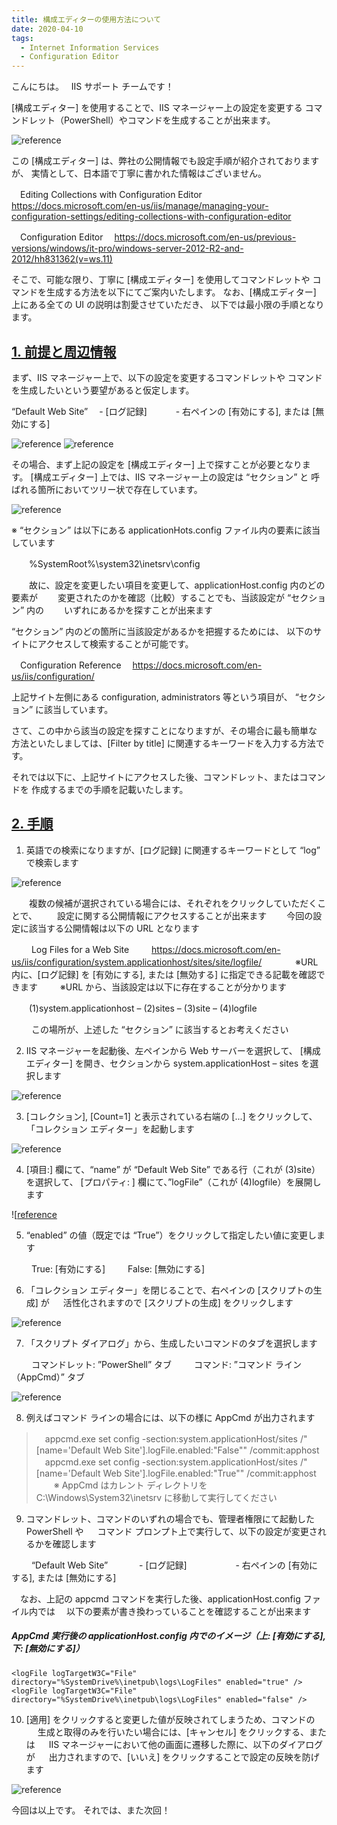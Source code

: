 ```yaml
---
title: 構成エディターの使用方法について
date: 2020-04-10
tags: 
  - Internet Information Services
  - Configuration Editor
---
```


こんにちは。
 
IIS サポート チームです！

[構成エディター] を使用することで、IIS マネージャー上の設定を変更する
コマンドレット（PowerShell）やコマンドを生成することが出来ます。

![reference](./ConfigurationEditor/pic1.png)

この [構成エディター] は、弊社の公開情報でも設定手順が紹介されておりますが、
実情として、日本語で丁寧に書かれた情報はございません。

　Editing Collections with Configuration Editor
　https://docs.microsoft.com/en-us/iis/manage/managing-your-configuration-settings/editing-collections-with-configuration-editor

　Configuration Editor
　https://docs.microsoft.com/en-us/previous-versions/windows/it-pro/windows-server-2012-R2-and-2012/hh831362(v=ws.11)

そこで、可能な限り、丁寧に [構成エディター] を使用してコマンドレットや
コマンドを生成する方法を以下にてご案内いたします。
なお、[構成エディター] 上にある全ての UI の説明は割愛させていただき、
以下では最小限の手順となります。

## <u> 1. 前提と周辺情報 </U>
まず、IIS マネージャー上で、以下の設定を変更するコマンドレットや
コマンドを生成したいという要望があると仮定します。

“Default Web Site”
　- [ログ記録]
　　　- 右ペインの [有効にする], または [無効にする]

![reference](./ConfigurationEditor/pic2.png)
![reference](./ConfigurationEditor/pic3.png)

その場合、まず上記の設定を [構成エディター] 上で探すことが必要となります。
[構成エディター] 上では、IIS マネージャー上の設定は “セクション” と
呼ばれる箇所においてツリー状で存在しています。

![reference](./ConfigurationEditor/pic4.png)

※ “セクション” は以下にある applicationHots.config ファイル内の要素に該当しています

　　%SystemRoot%\system32\inetsrv\config

　　故に、設定を変更したい項目を変更して、applicationHost.config 内のどの要素が
　　変更されたのかを確認（比較）することでも、当該設定が “セクション” 内の
　　いずれにあるかを探すことが出来ます

“セクション” 内のどの箇所に当該設定があるかを把握するためには、
以下のサイトにアクセスして検索することが可能です。

　Configuration Reference <configuration>
　https://docs.microsoft.com/en-us/iis/configuration/

上記サイト左側にある configuration, administrators 等という項目が、
“セクション” に該当しています。

さて、この中から該当の設定を探すことになりますが、その場合に最も簡単な
方法といたしましては、[Filter by title] に関連するキーワードを入力する方法です。

それでは以下に、上記サイトにアクセスした後、コマンドレット、またはコマンドを
作成するまでの手順を記載いたします。

## <u> 2. 手順 </U>

1. 英語での検索になりますが、[ログ記録] に関連するキーワードとして “log” で検索します

![reference](./ConfigurationEditor/pic5.png)

　　複数の候補が選択されている場合には、それぞれをクリックしていただくことで、
　　設定に関する公開情報にアクセスすることが出来ます
　　今回の設定に該当する公開情報は以下の URL となります

　　 Log Files for a Web Site <logFile>
　　 https://docs.microsoft.com/en-us/iis/configuration/system.applicationhost/sites/site/logfile/
　
　　 ※URL 内に、[ログ記録] を [有効にする], または [無効する] に指定できる記載を確認できます
　　 ※URL から、当該設定は以下に存在することが分かります

　　(1)system.applicationhost – (2)sites – (3)site – (4)logfile

　　 この場所が、上述した “セクション” に該当するとお考えください

2. IIS マネージャーを起動後、左ペインから Web サーバーを選択して、
 [構成エディター] を開き、セクションから system.applicationHost – sites を選択します

![reference](./ConfigurationEditor/pic6.png)

3. [コレクション], [Count=1] と表示されている右端の [...] をクリックして、
「コレクション エディター」を起動します

![reference](./ConfigurationEditor/pic7.png)

4. [項目:] 欄にて、“name” が “Default Web Site” である行（これが (3)site）を選択して、
 [プロパティ: ] 欄にて、”logFile”（これが (4)logfile）を展開します

![[reference](./ConfigurationEditor/pic8.png)

5) “enabled” の値（既定では “True”）をクリックして指定したい値に変更します

　　 True: [有効にする]
　　 False: [無効にする]

6) 「コレクション エディター」を閉じることで、右ペインの [スクリプトの生成] が
　  活性化されますので [スクリプトの生成] をクリックします

![reference](./ConfigurationEditor/pic9.png)

7) 「スクリプト ダイアログ」から、生成したいコマンドのタブを選択します

 　　 コマンドレット: ”PowerShell” タブ
 　　 コマンド: ”コマンド ライン（AppCmd）” タブ

![reference](./ConfigurationEditor/pic10.png)

8) 例えばコマンド ラインの場合には、以下の様に AppCmd が出力されます

>　appcmd.exe set config  -section:system.applicationHost/sites /"[name='Default Web Site'].logFile.enabled:"False""  /commit:apphost
>　appcmd.exe set config  -section:system.applicationHost/sites /"[name='Default Web Site'].logFile.enabled:"True""  /commit:apphost
　　※ AppCmd はカレント ディレクトリを C:\Windows\System32\inetsrv に移動して実行してください

9) コマンドレット、コマンドのいずれの場合でも、管理者権限にて起動した PowerShell や
　  コマンド プロンプト上で実行して、以下の設定が変更されるかを確認します

　　 “Default Web Site”
　　　 - [ログ記録]
　　　　　 - 右ペインの [有効にする], または [無効にする]

　なお、上記の appcmd コマンドを実行した後、applicationHost.config ファイル内では
　以下の要素が書き換わっていることを確認することが出来ます

##### AppCmd 実行後の applicationHost.config 内でのイメージ（上: [有効にする], 下: [無効にする]）
```
<logFile logTargetW3C="File" directory="%SystemDrive%\inetpub\logs\LogFiles" enabled="true" />
<logFile logTargetW3C="File" directory="%SystemDrive%\inetpub\logs\LogFiles" enabled="false" />
```

10) [適用] をクリックすると変更した値が反映されてしまうため、コマンドの
　   生成と取得のみを行いたい場合には、[キャンセル] をクリックする、または
　  IIS マネージャーにおいて他の画面に遷移した際に、以下のダイアログが
 　  出力されますので、[いいえ] をクリックすることで設定の反映を防げます

![reference](./ConfigurationEditor/pic11.png)


今回は以上です。 それでは、また次回！
